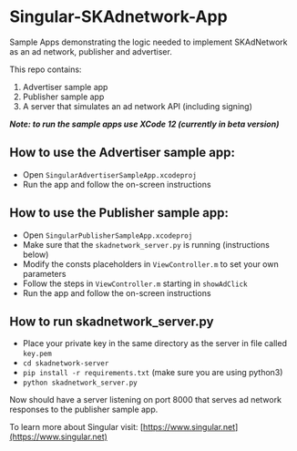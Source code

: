 # Singular-SKAdnetwork-App
Sample Apps demonstrating the logic needed to implement SKAdNetwork as an ad network, publisher and advertiser.

This repo contains:
1. Advertiser sample app
2. Publisher sample app
3. A server that simulates an ad network API (including signing)

***Note: to run the sample apps use XCode 12 (currently in beta version)***

## How to use the Advertiser sample app:
- Open `SingularAdvertiserSampleApp.xcodeproj`
- Run the app and follow the on-screen instructions

## How to use the Publisher sample app:
- Open `SingularPublisherSampleApp.xcodeproj`
- Make sure that the `skadnetwork_server.py` is running (instructions below)
- Modify the consts placeholders in `ViewController.m` to set your own parameters
- Follow the steps in `ViewController.m` starting in `showAdClick`
- Run the app and follow the on-screen instructions

## How to run skadnetwork_server.py
- Place your private key in the same directory as the server in file called `key.pem`
- `cd skadnetwork-server`
- `pip install -r requirements.txt` (make sure you are using python3)
- `python skadnetwork_server.py`

Now should have a server listening on port 8000 that serves ad network responses to the publisher sample app.

To learn more about Singular visit: [https://www.singular.net](https://www.singular.net)
